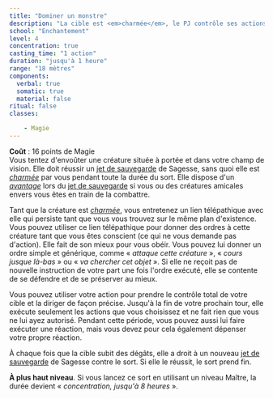 ```yaml
---
title: "Dominer un monstre"
description: "La cible est <em>charmée</em>, le PJ contrôle ses actions."
school: "Enchantement"
level: 4
concentration: true
casting_time: "1 action"
duration: "jusqu'à 1 heure"
range: "18 mètres"
components:
  verbal: true
  somatic: true
  material: false
ritual: false
classes:

    - Magie
---
```

**Coût** : 16 points de Magie    
Vous tentez d'envoûter une créature située à portée et dans votre champ de vision. Elle doit réussir un [jet de sauvegarde](/utiliser-les-caracteristiques/#jets-de-sauvegarde) de Sagesse, sans quoi elle est [_charmée_](/gerer-la-sante-du-personnage/#charme) par vous pendant toute la durée du sort. Elle dispose d'un [_avantage_](/utiliser-les-caracteristiques/#avantage-et-desavantage) lors du [jet de sauvegarde](/utiliser-les-caracteristiques/#jets-de-sauvegarde) si vous ou des créatures amicales envers vous êtes en train de la combattre.

Tant que la créature est [_charmée_](/gerer-la-sante-du-personnage/#charme), vous entretenez un lien télépathique avec elle qui persiste tant que vous vous trouvez sur le même plan d'existence. Vous pouvez utiliser ce lien télépathique pour donner des ordres à cette créature tant que vous êtes conscient (ce qui ne vous demande pas d'action). Elle fait de son mieux pour vous obéir. Vous pouvez lui donner un ordre simple et générique, comme «  _attaque cette créature_  », «  _cours jusque là-bas_  » ou « _va chercher cet objet_ ». Si elle ne reçoit pas de nouvelle instruction de votre part une fois l'ordre exécuté, elle se contente de se défendre et de se préserver au mieux.

Vous pouvez utiliser votre action pour prendre le contrôle total de votre cible et la diriger de façon précise. Jusqu'à la fin de votre prochain tour, elle exécute seulement les actions que vous choisissez et ne fait rien que vous ne lui ayez autorisé. Pendant cette période, vous pouvez aussi lui faire exécuter une réaction, mais vous devez pour cela également dépenser votre propre réaction.

À chaque fois que la cible subit des dégâts, elle a droit à un nouveau [jet de sauvegarde](/utiliser-les-caracteristiques/#jets-de-sauvegarde) de Sagesse contre le sort. Si elle le réussit, le sort prend fin.

**À plus haut niveau**. Si vous lancez ce sort en utilisant un niveau Maître, la durée devient « _concentration, jusqu'à 8 heures_ ».
